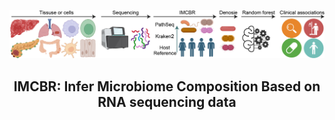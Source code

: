 ![Logo](Figure.Pipeline.jpg)

 ## <center> IMCBR: Infer Microbiome Composition Based on RNA sequencing data </center> 

